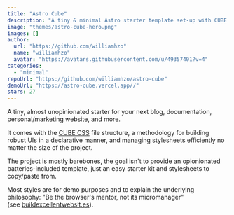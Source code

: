 ```yaml
---
title: "Astro Cube"
description: "A tiny & minimal Astro starter template set-up with CUBE CSS 🧑‍🚀 🧊"
image: "themes/astro-cube-hero.png"
images: []
author:
  url: "https://github.com/williamhzo"
  name: "williamhzo"
  avatar: "https://avatars.githubusercontent.com/u/49357401?v=4"
categories:
  - "minimal"
repoUrl: "https://github.com/williamhzo/astro-cube"
demoUrl: "https://astro-cube.vercel.app//"
stars: 27
---
```


<p>A tiny, almost unopinionated starter for your next blog, documentation, personal/marketing website, and more.</p><p>It comes with the&nbsp;<a href="https://cube.fyi/" rel="noopener noreferrer" target="_blank" style="color: var(--color-accent-fg); background-color: transparent;">CUBE CSS</a>&nbsp;file structure, a methodology for building robust UIs in a declarative manner, and managing stylesheets efficiently no matter the size of the project.</p><p>The project is mostly barebones, the goal isn't to provide an opionionated batteries-included template, just an easy starter kit and stylesheets to copy/paste from.</p><p>Most styles are for demo purposes and to explain the underlying philosophy: "Be the browser's mentor, not its micromanager" (see&nbsp;<a href="https://buildexcellentwebsit.es/" rel="noopener noreferrer" target="_blank" style="color: var(--color-accent-fg); background-color: transparent;">buildexcellentwebsit.es</a>).</p>
